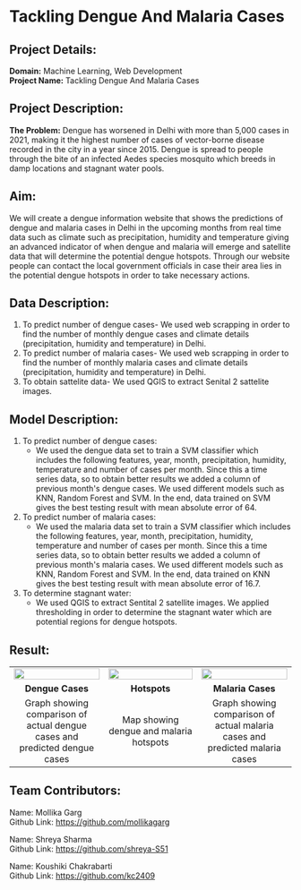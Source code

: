 # Tackling Dengue And Malaria Cases
## Project Details:
**Domain:** Machine Learning, Web Development               
**Project Name:** Tackling Dengue And Malaria Cases

## Project Description:
**The Problem:** 
Dengue has worsened in Delhi with more than 5,000 cases in 2021, making it the highest number of cases of vector-borne disease recorded in the city in a year since 2015. Dengue is spread to people through the bite of an infected Aedes species mosquito which breeds in damp locations and stagnant water pools.

## Aim:
We will create a dengue information website that shows the predictions of dengue and malaria cases in Delhi in the upcoming months from real time data such as climate such as precipitation, humidity and temperature giving an advanced indicator of when dengue and malaria will emerge and satellite data that will determine the potential dengue hotspots. Through our website people can contact the local government officials in case their area lies in the potential dengue hotspots in order to take necessary actions.


## Data Description:
1. To predict number of dengue cases- We used web scrapping in order to find the number of monthly dengue cases and climate details (precipitation, humidity and  temperature) in Delhi. 
2. To predict number of malaria cases- We used web scrapping in order to find the number of monthly malaria cases and climate details (precipitation, humidity and  temperature) in Delhi. 
3. To obtain sattelite data- We used QGIS to extract Senital 2 sattelite images.


## Model Description:
1. To predict number of dengue cases:
      * We used the dengue data set to train a SVM classifier which includes the following features, year, month, precipitation, humidity, temperature and number of cases per         month. Since this a time series data, so to obtain better results we added a column of previous month's dengue cases. We used different models such as KNN, Random             Forest and SVM. In the end, data trained on SVM gives the best testing result with mean absolute error of 64.
2. To predict number of malaria cases:
      * We used the malaria data set to train a SVM classifier which includes the following features, year, month, precipitation, humidity, temperature and number of cases           per month. Since this a time series data, so to obtain better results we added a column of previous month's malaria cases. We used different models such as KNN,               Random Forest and SVM. In the end, data trained on KNN gives the best testing result with mean absolute error of 16.7.
3. To determine stagnant water:
      * We used QGIS to extract Sentital 2 satellite images. We applied thresholding in order to determine the stagnant water which are potential regions for dengue hotspots. 
 

## Result:
<table width="100%">
<tr>
<td width="33.5%"><img src="https://user-images.githubusercontent.com/91798475/148248362-fe39e07c-54b1-4ade-a064-2adad609a34f.jpg" width="100%"/></td>
<td width="33%"><img src="https://user-images.githubusercontent.com/91798475/148247684-3d10f868-871a-49f5-8831-0b954db552a2.JPG" width="100%"/></td>
<td width="33.5%"><img src="https://user-images.githubusercontent.com/91798475/148248904-673e4264-e4a6-47b5-b1b6-cbb78b6065e7.jpg" width="100%"/></td>
</tr>
<tr>
     <td align="center" > <b>Dengue Cases</b></td>
     <td align="center" > <b>Hotspots</b></td>
     <td align="center" > <b>Malaria Cases</b></td>
</tr>
<tr>
     <td align="center" > Graph showing comparison of actual dengue cases and predicted dengue cases</td>
     <td align="center" > Map showing dengue and malaria hotspots</td>
     <td align="center" > Graph showing comparison of actual malaria cases and predicted malaria cases</td>
</tr>
</table>

## Team Contributors:
Name: Mollika Garg                                                      
Github Link: https://github.com/mollikagarg

Name: Shreya Sharma                 
Github Link: https://github.com/shreya-S51

Name: Koushiki Chakrabarti                     
Github Link: https://github.com/kc2409
